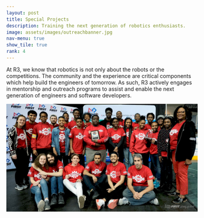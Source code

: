 ```yaml
---
layout: post
title: Special Projects
description: Training the next generation of robotics enthusiasts.
image: assets/images/outreachbanner.jpg
nav-menu: true
show_tile: true
rank: 4
---
```


<div class="row">
  <div class="6u 12u$(small)">
    <p>
        At R3, we know that robotics is not only about the robots or the competitions. The community and the experience are critical components which help build the engineers of tomorrow. As such, R3 actively engages in mentorship and outreach programs to assist and enable the next generation of engineers and software developers.
        </p>
      </div>
  	   <div class="6u 12u$(small)">
          <img src="assets/images/outreachbanner.jpg" alt="FRC Team 7013" />
  	   </div>
  </div>
